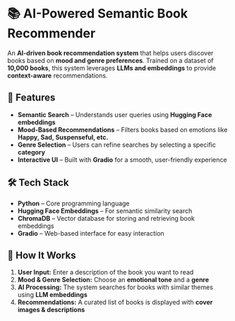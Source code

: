 # 📚 AI-Powered Semantic Book Recommender

An **AI-driven book recommendation system** that helps users discover books based on **mood and genre preferences**. Trained on a dataset of **10,000 books**, this system leverages **LLMs and embeddings** to provide **context-aware** recommendations.

## 🚀 Features

- **Semantic Search** – Understands user queries using **Hugging Face embeddings**  
- **Mood-Based Recommendations** – Filters books based on emotions like **Happy, Sad, Suspenseful, etc.**  
- **Genre Selection** – Users can refine searches by selecting a specific **category**  
- **Interactive UI** – Built with **Gradio** for a smooth, user-friendly experience  

## 🛠️ Tech Stack

- **Python** – Core programming language  
- **Hugging Face Embeddings** – For semantic similarity search  
- **ChromaDB** – Vector database for storing and retrieving book embeddings  
- **Gradio** – Web-based interface for easy interaction  

## 🎯 How It Works

1. **User Input:** Enter a description of the book you want to read  
2. **Mood & Genre Selection:** Choose an **emotional tone** and a **genre**  
3. **AI Processing:** The system searches for books with similar themes using **LLM embeddings**  
4. **Recommendations:** A curated list of books is displayed with **cover images & descriptions**  

